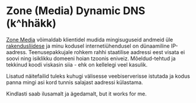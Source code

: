 # Zone (Media) Dynamic DNS (k^hhäkk)

[Zone Media](https://www.zone.ee) võimaldab klientidel mudida mingisuguseid andmeid
üle [rakendusliidese](https://help.zone.eu/index.php?/Knowledgebase/Article/View/220/0/datazone-restful-api)
ja minu kodusel internetiühendusel on dünaamiline IP-aadress.
Teenusepakkujale rohkem rahhi staatilise aadressi eest visata ei soovi ning isiklikku domeeni hoian tzoonis eniveiz.
Mõeldud-tehtud ja tekkinud koodi viskasin siia - ehk on kellelegi veel kasulik.

Lisatud näitefailid tuleks kuhugi välisesse veebiserverisse istutada ja kodus panna mingi asi kord tunnis salajast aadressi külastama.

Kindlasti saab ilusamalt ja ägedamalt, but it works for me.
